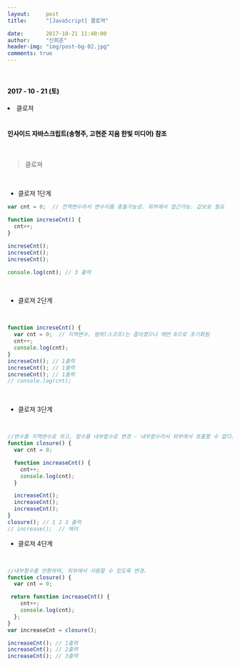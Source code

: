 ```yaml
---
layout:     post
title:      "[JavaScript] 클로져"

date:       2017-10-21 11:40:00
author:     "신희준"
header-img: "img/post-bg-02.jpg"
comments: true
---
```


<meta name="description" content="javascript 타입, javascript연산자, javascript 기본형, javascript참조형, javascript예제,javascript기본
">

<br>
<H4 style ="font-weight:bold; color : black">2017 - 10 - 21 (토)</H4>
<li>클로져</li>
<br>
<H4 style ="font-weight:bold; color:black;">인사이드 자바스크립트(송형주, 고현준 지음 한빛 미디어) 참조</H4>
<br>


> 클로져

<br>

* 클로져 1단계


~~~javascript
var cnt = 0;  // 전역변수라서 변수이름 충돌가능성. 외부에서 접근가능. 값보호 필요

function increseCnt() {
  cnt++;
}

increseCnt();
increseCnt();
increseCnt();

console.log(cnt); // 3 출력
~~~


<br>

* 클로져 2단계

<br>

~~~javascript
function increseCnt() {
  var cnt = 0;  // 지역변수. 범위(스코프)는 좁아졌으나 매번 0으로 초기화됨
  cnt++;
  console.log(cnt);
}
increseCnt(); // 1출력
increseCnt(); // 1출력
increseCnt(); // 1출력
// console.log(cnt);
~~~

<br>

* 클로져 3단계

<br>

~~~JavaScript
//변수를 지역변수로 하고, 함수를 내부함수로 변경 - 내부함수라서 외부에서 호출할 수 없다는 문제발생
function closure() {
  var cnt = 0;

  function increaseCnt() {
    cnt++;
    console.log(cnt);
  }

  increaseCnt();
  increaseCnt();
  increaseCnt();  
}
closure(); // 1 2 3 출력
// increase();  // 에러
~~~

* 클로져 4단계

<br>

~~~javascript
//내부함수를 반환하여, 외부에서 사용할 수 있도록 변경.
function closure() {
  var cnt = 0;

 return function increaseCnt() {
    cnt++;
    console.log(cnt);
  };  
}
var increaseCnt = closure();

increaseCnt(); // 1출력
increaseCnt(); // 2출력
increaseCnt(); // 3출력

~~~
